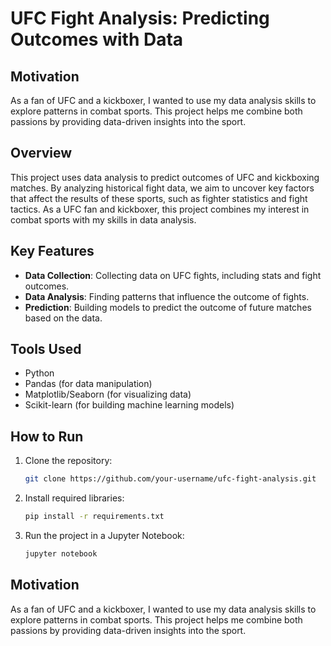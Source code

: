 # UFC Fight Analysis: Predicting Outcomes with Data

## Motivation

As a fan of UFC and a kickboxer, I wanted to use my data analysis skills to explore patterns in combat sports. This project helps me combine both passions by providing data-driven insights into the sport.

## Overview

This project uses data analysis to predict outcomes of UFC and kickboxing matches. By analyzing historical fight data, we aim to uncover key factors that affect the results of these sports, such as fighter statistics and fight tactics. As a UFC fan and kickboxer, this project combines my interest in combat sports with my skills in data analysis.

## Key Features

- **Data Collection**: Collecting data on UFC fights, including stats and fight outcomes.
- **Data Analysis**: Finding patterns that influence the outcome of fights.
- **Prediction**: Building models to predict the outcome of future matches based on the data.

## Tools Used

- Python
- Pandas (for data manipulation)
- Matplotlib/Seaborn (for visualizing data)
- Scikit-learn (for building machine learning models)

## How to Run

1. Clone the repository:
   ```bash
   git clone https://github.com/your-username/ufc-fight-analysis.git
   ```

2. Install required libraries:
   ```bash
   pip install -r requirements.txt
   ```

3. Run the project in a Jupyter Notebook:
   ```bash
   jupyter notebook
   ```

## Motivation

As a fan of UFC and a kickboxer, I wanted to use my data analysis skills to explore patterns in combat sports. This project helps me combine both passions by providing data-driven insights into the sport.

